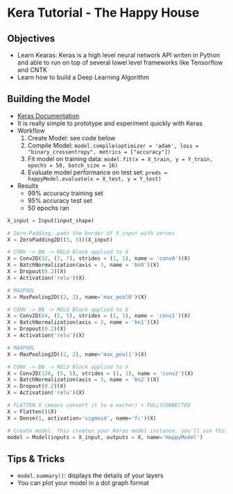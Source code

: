 # Kera Tutorial - The Happy House

## Objectives

* Learn Kearas: Keras is a high level neural network API writen in Python and able to run on top of several lowel level frameworks like Tensorflow and CNTK
* Learn how to build a Deep Learning Algorithm

## Building the Model

* [Keras Documentation](https://keras.io/models/model/)
* It is really simple to prototype and experiment quickly with Keras
* Workflow
  1. Create Model: see code below
  2. Compile Model: `model.compile(optimizer = 'adam', loss = "binary_crossentropy", metrics = ["accuracy"])`
  3. Fit model on training data: `model.fit(x = X_train, y = Y_train, epochs = 50, batch_size = 16)`
  4. Evaluate model performance on test set: `preds = happyModel.evaluate(x = X_test, y = Y_test)`
* Results
  * 99% accuracy training set
  * 95% accuracy test set
  * 50 epochs ran

```python
X_input = Input(input_shape)

# Zero-Padding: pads the border of X_input with zeroes
X = ZeroPadding2D((3, 3))(X_input)

# CONV -> BN -> RELU Block applied to X
X = Conv2D(32, (7, 7), strides = (1, 1), name = 'conv0')(X)
X = BatchNormalization(axis = 3, name = 'bn0')(X)
X = Dropout(0.2)(X)
X = Activation('relu')(X)

# MAXPOOL
X = MaxPooling2D((2, 2), name='max_pool0')(X)

# CONV -> BN -> RELU Block applied to X
X = Conv2D(64, (5, 5), strides = (1, 1), name = 'conv1')(X)
X = BatchNormalization(axis = 3, name = 'bn1')(X)
X = Dropout(0.2)(X)
X = Activation('relu')(X)

# MAXPOOL
X = MaxPooling2D((2, 2), name='max_pool1')(X)

# CONV -> BN -> RELU Block applied to X
X = Conv2D(128, (5, 5), strides = (1, 1), name = 'conv2')(X)
X = BatchNormalization(axis = 3, name = 'bn2')(X)
X = Dropout(0.2)(X)
X = Activation('relu')(X)

# FLATTEN X (means convert it to a vector) + FULLYCONNECTED
X = Flatten()(X)
X = Dense(1, activation='sigmoid', name='fc')(X)

# Create model. This creates your Keras model instance, you'll use this instance to train/test the model.
model = Model(inputs = X_input, outputs = X, name='HappyModel')
```

## Tips & Tricks

* `model.summary()`: displays the details of your layers
* You can plot your model in a dot graph format
